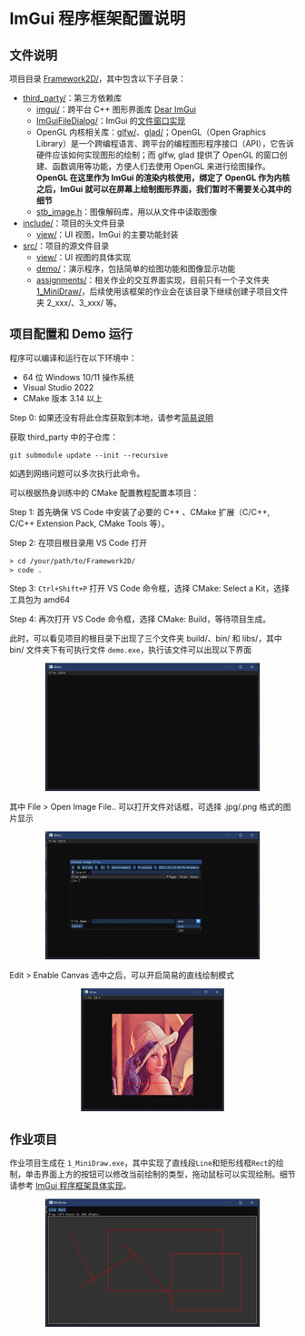 # ImGui 程序框架配置说明

## 文件说明

项目目录 [Framework2D/](../../../Framework2D/)，其中包含以下子目录：
- [third_party/](../../../Framework2D/third_party/)：第三方依赖库
    - [imgui/](../../../Framework2D/third_party/imgui/)：跨平台 C++ 图形界面库 [Dear ImGui](https://github.com/ocornut/imgui)
    - [ImGuiFileDialog/](../../../Framework2D/third_party/ImGuiFileDialog/)：ImGui 的[文件窗口实现](https://github.com/aiekick/ImGuiFileDialog)
    - OpenGL 内核相关库：[glfw/](../../../Framework2D/third_party/glfw/)、[glad/](../../../Framework2D/third_party/glad/)；OpenGL（Open Graphics Library）是一个跨编程语言、跨平台的编程图形程序接口（API），它告诉硬件应该如何实现图形的绘制；而 glfw, glad 提供了 OpenGL 的窗口创建、函数调用等功能，方便人们去使用 OpenGL 来进行绘图操作。**OpenGL 在这里作为 ImGui 的渲染内核使用，绑定了 OpenGL 作为内核之后，ImGui 就可以在屏幕上绘制图形界面，我们暂时不需要关心其中的细节**
    - [stb_image.h](../../../Framework2D/third_party/stb_image.h)：图像解码库，用以从文件中读取图像
- [include/](../../../Framework2D/include/)：项目的头文件目录
    - [view/](../../../Framework2D/include/view/)：UI 视图，ImGui 的主要功能封装
- [src/](../../../Framework2D/src/)：项目的源文件目录
    - [view/](../../../Framework2D/src/view/)：UI 视图的具体实现
    - [demo/](../../../Framework2D/src/demo/)：演示程序，包括简单的绘图功能和图像显示功能
    - [assignments/](../../../Framework2D/src/assignments/)：相关作业的交互界面实现，目前只有一个子文件夹 [1_MiniDraw/](../../../Framework2D/src/assignments/1_MiniDraw/)，后续使用该框架的作业会在该目录下继续创建子项目文件夹 2_xxx/、3_xxx/ 等。

## 项目配置和 Demo 运行

程序可以编译和运行在以下环境中：
- 64 位 Windows 10/11 操作系统
- Visual Studio 2022
- CMake 版本 3.14 以上

Step 0:
如果还没有将此仓库获取到本地，请参考[简易说明](../../../Softwares/Github.md)

获取 third_party 中的子仓库：
```
git submodule update --init --recursive
```
如遇到网络问题可以多次执行此命令。

可以根据热身训练中的 CMake 配置教程配置本项目：

Step 1: 首先确保 VS Code 中安装了必要的 C++ 、CMake 扩展（C/C++, C/C++ Extension Pack, CMake Tools 等）。

Step 2: 在项目根目录用 VS Code 打开

```shell
> cd /your/path/to/Framework2D/ 
> code .
```
Step 3: `Ctrl+Shift+P` 打开 VS Code 命令框，选择 CMake: Select a Kit，选择工具包为 amd64

Step 4: 再次打开 VS Code 命令框，选择 CMake: Build，等待项目生成。

此时，可以看见项目的根目录下出现了三个文件夹 build/、bin/ 和 libs/，其中 bin/ 文件夹下有可执行文件 `demo.exe`，执行该文件可以出现以下界面

<div align=center><img width = 75% src ="figs/demo_0.png"/></div align>

其中 File > Open Image File.. 可以打开文件对话框，可选择 .jpg/.png 格式的图片显示

<div align=center><img width = 75% src ="figs/demo_0.5.png"/></div align>

Edit > Enable Canvas 选中之后，可以开启简易的直线绘制模式

<div align=center><img width = 50% src ="figs/demo_1.png"/></div align>

## 作业项目

作业项目生成在 `1_MiniDraw.exe`，其中实现了直线段`Line`和矩形线框`Rect`的绘制，单击界面上方的按钮可以修改当前绘制的类型，拖动鼠标可以实现绘制。细节请参考 [ImGui 程序框架具体实现](framework_details.md)。

<div align=center><img width = 75% src ="figs/demo_2.png"/></div align>


